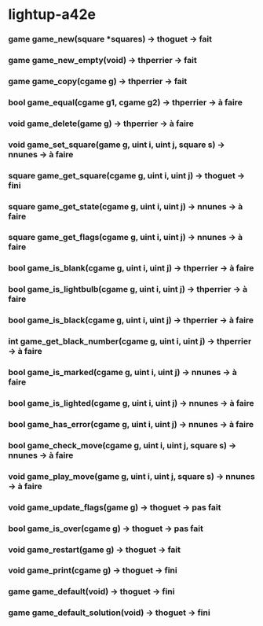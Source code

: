 # lightup-a42e

### game game_new(square *squares) -> thoguet -> fait

### game game_new_empty(void) -> thperrier -> fait

### game game_copy(cgame g) -> thperrier -> fait

### bool game_equal(cgame g1, cgame g2) -> thperrier -> à faire

### void game_delete(game g) -> thperrier -> à faire

### void game_set_square(game g, uint i, uint j, square s) -> nnunes -> à faire

### square game_get_square(cgame g, uint i, uint j) -> thoguet -> fini

### square game_get_state(cgame g, uint i, uint j) -> nnunes -> à faire

### square game_get_flags(cgame g, uint i, uint j) -> nnunes -> à faire

### bool game_is_blank(cgame g, uint i, uint j) ->  thperrier -> à faire

### bool game_is_lightbulb(cgame g, uint i, uint j) ->  thperrier -> à faire

### bool game_is_black(cgame g, uint i, uint j) -> thperrier -> à faire

### int game_get_black_number(cgame g, uint i, uint j) ->  thperrier -> à faire

### bool game_is_marked(cgame g, uint i, uint j) -> nnunes -> à faire

### bool game_is_lighted(cgame g, uint i, uint j) -> nnunes -> à faire

### bool game_has_error(cgame g, uint i, uint j) -> nnunes -> à faire

### bool game_check_move(cgame g, uint i, uint j, square s) -> nnunes -> à faire

### void game_play_move(game g, uint i, uint j, square s) -> nnunes -> à faire

### void game_update_flags(game g) -> thoguet -> pas fait

### bool game_is_over(cgame g) -> thoguet -> pas fait

### void game_restart(game g) -> thoguet -> fait

### void game_print(cgame g) -> thoguet -> fini

### game game_default(void) -> thoguet -> fini

### game game_default_solution(void) -> thoguet -> fini
